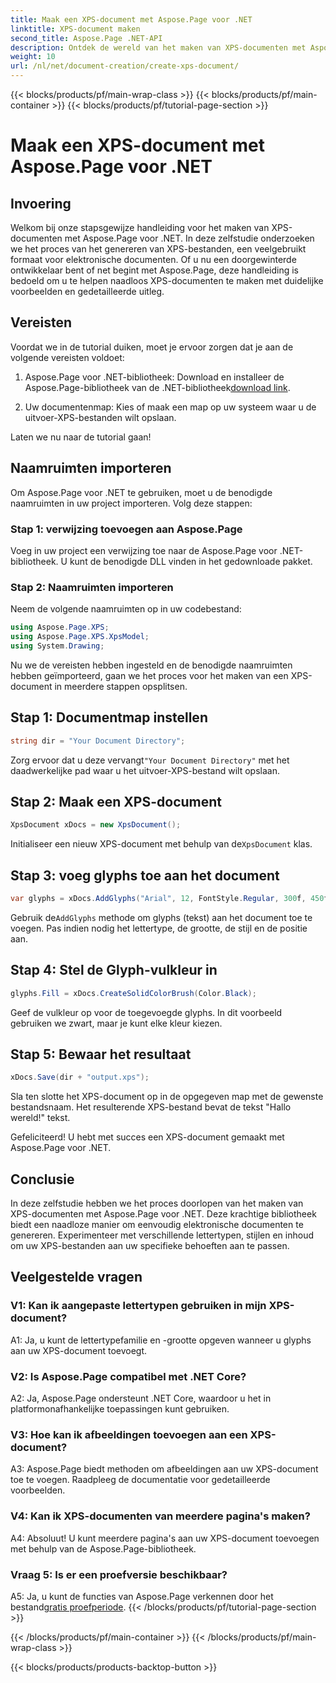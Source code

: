 ```yaml
---
title: Maak een XPS-document met Aspose.Page voor .NET
linktitle: XPS-document maken
second_title: Aspose.Page .NET-API
description: Ontdek de wereld van het maken van XPS-documenten met Aspose.Page voor .NET. Volg onze stapsgewijze handleiding om moeiteloos elektronische documenten te genereren.
weight: 10
url: /nl/net/document-creation/create-xps-document/
---
```


{{< blocks/products/pf/main-wrap-class >}}
{{< blocks/products/pf/main-container >}}
{{< blocks/products/pf/tutorial-page-section >}}

# Maak een XPS-document met Aspose.Page voor .NET

## Invoering

Welkom bij onze stapsgewijze handleiding voor het maken van XPS-documenten met Aspose.Page voor .NET. In deze zelfstudie onderzoeken we het proces van het genereren van XPS-bestanden, een veelgebruikt formaat voor elektronische documenten. Of u nu een doorgewinterde ontwikkelaar bent of net begint met Aspose.Page, deze handleiding is bedoeld om u te helpen naadloos XPS-documenten te maken met duidelijke voorbeelden en gedetailleerde uitleg.

## Vereisten

Voordat we in de tutorial duiken, moet je ervoor zorgen dat je aan de volgende vereisten voldoet:

1.  Aspose.Page voor .NET-bibliotheek: Download en installeer de Aspose.Page-bibliotheek van de .NET-bibliotheek[download link](https://releases.aspose.com/page/net/).

2. Uw documentenmap: Kies of maak een map op uw systeem waar u de uitvoer-XPS-bestanden wilt opslaan.

Laten we nu naar de tutorial gaan!

## Naamruimten importeren

Om Aspose.Page voor .NET te gebruiken, moet u de benodigde naamruimten in uw project importeren. Volg deze stappen:

### Stap 1: verwijzing toevoegen aan Aspose.Page

Voeg in uw project een verwijzing toe naar de Aspose.Page voor .NET-bibliotheek. U kunt de benodigde DLL vinden in het gedownloade pakket.

### Stap 2: Naamruimten importeren

Neem de volgende naamruimten op in uw codebestand:

```csharp
using Aspose.Page.XPS;
using Aspose.Page.XPS.XpsModel;
using System.Drawing;
```

Nu we de vereisten hebben ingesteld en de benodigde naamruimten hebben geïmporteerd, gaan we het proces voor het maken van een XPS-document in meerdere stappen opsplitsen.

## Stap 1: Documentmap instellen

```csharp
string dir = "Your Document Directory";
```

 Zorg ervoor dat u deze vervangt`"Your Document Directory"` met het daadwerkelijke pad waar u het uitvoer-XPS-bestand wilt opslaan.

## Stap 2: Maak een XPS-document

```csharp
XpsDocument xDocs = new XpsDocument();
```

 Initialiseer een nieuw XPS-document met behulp van de`XpsDocument` klas.

## Stap 3: voeg glyphs toe aan het document

```csharp
var glyphs = xDocs.AddGlyphs("Arial", 12, FontStyle.Regular, 300f, 450f, "Hello World!");
```

 Gebruik de`AddGlyphs` methode om glyphs (tekst) aan het document toe te voegen. Pas indien nodig het lettertype, de grootte, de stijl en de positie aan.

## Stap 4: Stel de Glyph-vulkleur in

```csharp
glyphs.Fill = xDocs.CreateSolidColorBrush(Color.Black);
```

Geef de vulkleur op voor de toegevoegde glyphs. In dit voorbeeld gebruiken we zwart, maar je kunt elke kleur kiezen.

## Stap 5: Bewaar het resultaat

```csharp
xDocs.Save(dir + "output.xps");
```

Sla ten slotte het XPS-document op in de opgegeven map met de gewenste bestandsnaam. Het resulterende XPS-bestand bevat de tekst "Hallo wereld!" tekst.

Gefeliciteerd! U hebt met succes een XPS-document gemaakt met Aspose.Page voor .NET.

## Conclusie

In deze zelfstudie hebben we het proces doorlopen van het maken van XPS-documenten met Aspose.Page voor .NET. Deze krachtige bibliotheek biedt een naadloze manier om eenvoudig elektronische documenten te genereren. Experimenteer met verschillende lettertypen, stijlen en inhoud om uw XPS-bestanden aan uw specifieke behoeften aan te passen.

## Veelgestelde vragen

### V1: Kan ik aangepaste lettertypen gebruiken in mijn XPS-document?

A1: Ja, u kunt de lettertypefamilie en -grootte opgeven wanneer u glyphs aan uw XPS-document toevoegt.

### V2: Is Aspose.Page compatibel met .NET Core?

A2: Ja, Aspose.Page ondersteunt .NET Core, waardoor u het in platformonafhankelijke toepassingen kunt gebruiken.

### V3: Hoe kan ik afbeeldingen toevoegen aan een XPS-document?

A3: Aspose.Page biedt methoden om afbeeldingen aan uw XPS-document toe te voegen. Raadpleeg de documentatie voor gedetailleerde voorbeelden.

### V4: Kan ik XPS-documenten van meerdere pagina's maken?

A4: Absoluut! U kunt meerdere pagina's aan uw XPS-document toevoegen met behulp van de Aspose.Page-bibliotheek.

### Vraag 5: Is er een proefversie beschikbaar?

 A5: Ja, u kunt de functies van Aspose.Page verkennen door het bestand[gratis proefperiode](https://releases.aspose.com/).
{{< /blocks/products/pf/tutorial-page-section >}}

{{< /blocks/products/pf/main-container >}}
{{< /blocks/products/pf/main-wrap-class >}}

{{< blocks/products/products-backtop-button >}}
